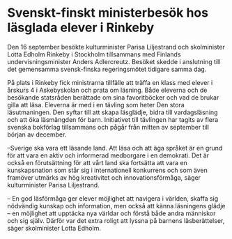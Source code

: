 # Svenskt-finskt ministerbesök hos läsglada elever i Rinkeby

Den 16 september besökte kulturminister Parisa Liljestrand och skolminister Lotta Edholm Rinkeby i Stockholm tillsammans med Finlands undervisningsminister Anders Adlercreutz. Besöket skedde i anslutning till det gemensamma svensk-finska regeringsmötet tidigare samma dag.

På plats i Rinkeby fick ministrarna tillfälle att träffa en klass med elever i årskurs 4 i Askebyskolan och prata om läsning. Både eleverna och de besökande statsråden berättade om sina favoritböcker och vad de brukar gilla att läsa. Eleverna är med i en tävling som heter Den stora läsutmaningen. Den syftar till att skapa läsglädje, bidra till vardagsläsning och att öka läsmängden för barn. Initiativet till tävlingen har tagits av flera svenska bokförlag tillsammans och pågår från mitten av september till början av december.

–Sverige ska vara ett läsande land. Att läsa och att äga språket är en grund för att vara en aktiv och informerad medborgare i en demokrati. Det är också en förutsättning för att vårt land ska fortsätta att vara en kunskapsnation som står sig i internationell konkurrens och som även framöver utmärks av hög kreativitet och innovationsförmåga, säger kulturminister Parisa Liljestrand.

– En god läsförmåga ger elever möjlighet att navigera i världen, skaffa sig nödvändig kunskap och information, men också att känna läsningens glädje – en möjlighet att upptäcka nya världar och förstå både andra människor och sig själv. Därför var det extra roligt att lyssna på barnens läsberättelser, säger skolminister Lotta Edholm.
